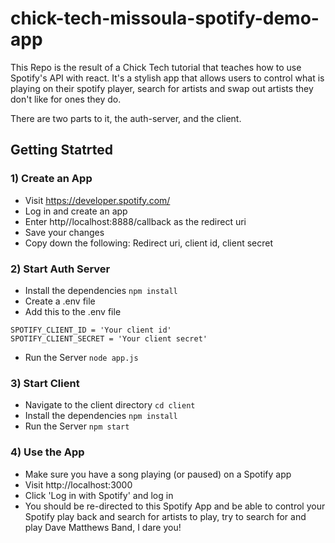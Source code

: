 # chick-tech-missoula-spotify-demo-app
This Repo is the result of a Chick Tech tutorial that teaches how to use Spotify's API with react.
It's a stylish app that allows users to control what is playing on their spotify player, search for
artists and swap out artists they don't like for ones they do.

There are two parts to it, the auth-server, and the client. 

## Getting Statrted

### 1) Create an App
- Visit https://developer.spotify.com/ 
- Log in and create an app
- Enter http//localhost:8888/callback as the redirect uri
- Save your changes
- Copy down the following: Redirect uri, client id, client secret


### 2)  Start Auth Server
- Install the dependencies `npm install`
- Create a .env file
- Add this to the .env file
```
SPOTIFY_CLIENT_ID = 'Your client id'
SPOTIFY_CLIENT_SECRET = 'Your client secret'
```
- Run the Server `node app.js`

### 3)  Start Client
- Navigate to the client directory `cd client`
- Install the dependencies `npm install`
- Run the Server `npm start`

### 4)  Use the App
- Make sure you have a song playing (or paused) on a Spotify app
- Visit http://localhost:3000
- Click 'Log in with Spotify' and log in
- You should be re-directed to this Spotify App and be able to control your Spotify play back and search for artists to play, try to search for and play Dave Matthews Band, I dare you!
